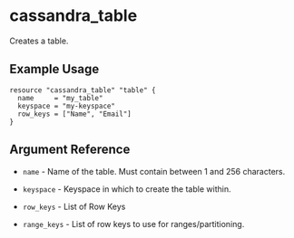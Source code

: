 # cassandra_table

Creates a table.

## Example Usage

```hcl
resource "cassandra_table" "table" {
  name     = "my_table"
  keyspace = "my-keyspace"
  row_keys = ["Name", "Email"]
}
```

## Argument Reference

- `name` - Name of the table. Must contain between 1 and 256 characters.

- `keyspace` - Keyspace in which to create the table within.

- `row_keys` - List of Row Keys

- `range_keys` - List of row keys to use for ranges/partitioning.
